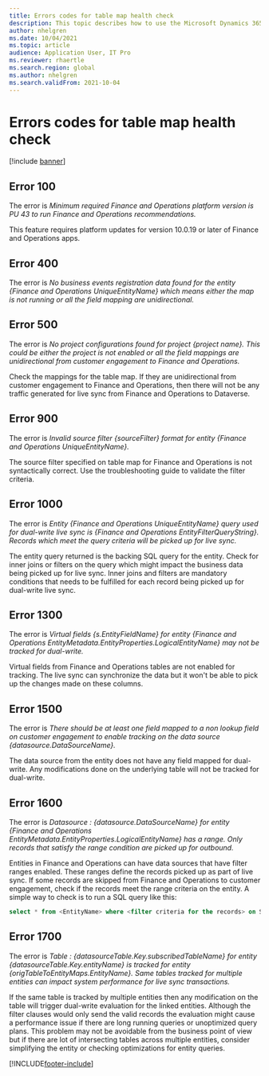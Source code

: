 ```yaml
---
title: Errors codes for table map health check
description: This topic describes how to use the Microsoft Dynamics 365 Commerce pricing engine to create sales quotations in Dynamics 365 Sales.
author: nhelgren
ms.date: 10/04/2021
ms.topic: article
audience: Application User, IT Pro
ms.reviewer: rhaertle
ms.search.region: global
ms.author: nhelgren
ms.search.validFrom: 2021-10-04
---
```


# Errors codes for table map health check

[!include [banner](../../includes/banner.md)]

## Error 100

The error is *Minimum required Finance and Operations platform version is PU 43 to run Finance and Operations recommendations.*

This feature requires platform updates for version 10.0.19 or later of Finance and Operations apps.

## Error 400

The error is *No business events registration data found for the entity {Finance and Operations UniqueEntityName} which means either the map is not running or all the field mapping are unidirectional.*

## Error 500

The error is *No project configurations found for project {project name}. This could be either the project is not enabled or all the field mappings are unidirectional from customer engagement to Finance and Operations.*

Check the mappings for the table map. If they are unidirectional from customer engagement to Finance and Operations, then there will not be any traffic generated for live sync from Finance and Operations to Dataverse.

## Error 900

The error is *Invalid source filter {sourceFilter} format for entity {Finance and Operations UniqueEntityName}.*

The source filter specified on table map for Finance and Operations is not syntactically correct. Use the troubleshooting guide to validate the filter criteria.

## Error 1000

The error is *Entity {Finance and Operations UniqueEntityName} query used for dual-write live sync is {Finance and Operations EntityFilterQueryString}. Records which meet the query criteria will be picked up for live sync.*

The entity query returned is the backing SQL query for the entity. Check for inner joins or filters on the query which might impact the business data being picked up for live sync. Inner joins and filters are mandatory conditions that needs to be fulfilled for each record being picked up for dual-write live sync.

## Error 1300

The error is *Virtual fields {s.EntityFieldName} for entity {Finance and Operations EntityMetadata.EntityProperties.LogicalEntityName} may not be tracked for dual-write.*

Virtual fields from Finance and Operations tables are not enabled for tracking. The live sync can synchronize the data but it won't be able to pick up the changes made on these columns.

## Error 1500

The error is *There should be at least one field mapped to a non lookup field on customer engagement to enable tracking on the data source {datasource.DataSourceName}.*

The data source from the entity does not have any field mapped for dual-write. Any modifications done on the underlying table will not be tracked for dual-write.

## Error 1600

The error is *Datasource : {datasource.DataSourceName} for entity {Finance and Operations EntityMetadata.EntityProperties.LogicalEntityName} has a range. Only records that satisfy the range condition are picked up for outbound.*

Entities in Finance and Operations can have data sources that have filter ranges enabled. These ranges define the records picked up as part of live sync. If some records are skipped from Finance and Operations to customer engagement, check if the records meet the range criteria on the entity. A simple way to check is to run a SQL query like this:

```sql
select * from <EntityName> where <filter criteria for the records> on SQL.
```

## Error 1700

The error is *Table : {datasourceTable.Key.subscribedTableName} for entity {datasourceTable.Key.entityName} is tracked for entity {origTableToEntityMaps.EntityName}. Same tables tracked for multiple entities can impact system performance for live sync transactions.*

If the same table is tracked by multiple entities then any modification on the table will trigger dual-write evaluation for the linked entities. Although the filter clauses would only send the valid records the evaluation might cause a performance issue if there are long running queries or unoptimized query plans. This problem may not be avoidable from the business point of view but if there are lot of intersecting tables across multiple entities, consider simplifying the entity or checking optimizations for entity queries.

[!INCLUDE[footer-include](../../../../includes/footer-banner.md)]
